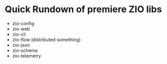 # Quick Rundown of premiere ZIO libs

- zio-config
- zio-web
- zio-cli
- zio-flow (distributed something)
- zio-json
- zio-schema
- zio-telemetry
